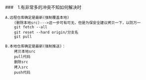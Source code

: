 ﻿###　1.有非常多的冲突不知如何解决时

	A.远程仓库确定是最新(强制覆盖本地)
		(删除本地src)--->这一步可有可无，但是为保安全建议拷贝一下，以防万一
		git fetch --all
		git reset --hard origin/分支名
		git pull		
	
	B.本地仓库确定是最新(强制推送)：
		拷贝本地src
		pull代码
		删除src
		拷入src
		push代码
